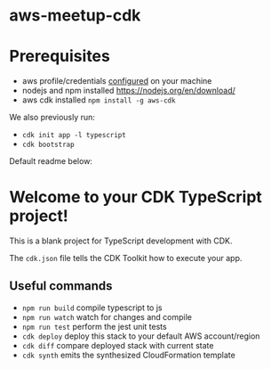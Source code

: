 # aws-meetup-cdk

# Prerequisites

- aws profile/credentials [configured](https://docs.aws.amazon.com/cli/latest/userguide/cli-configure-files.html) on your machine 
- nodejs and npm installed https://nodejs.org/en/download/
- aws cdk installed   ```npm install -g aws-cdk```

We also previously run:
- ```cdk init app -l typescript```
- ```cdk bootstrap```

Default readme below:

# Welcome to your CDK TypeScript project!

This is a blank project for TypeScript development with CDK.

The `cdk.json` file tells the CDK Toolkit how to execute your app.

## Useful commands

 * `npm run build`   compile typescript to js
 * `npm run watch`   watch for changes and compile
 * `npm run test`    perform the jest unit tests
 * `cdk deploy`      deploy this stack to your default AWS account/region
 * `cdk diff`        compare deployed stack with current state
 * `cdk synth`       emits the synthesized CloudFormation template
